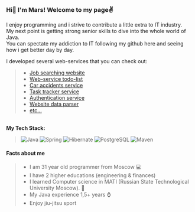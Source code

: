 ### Hi👋 I'm Mars! Welcome to my page✌️
I enjoy programming and i strive to contribute a little extra to IT industry. 
<br>My next point is getting strong senior skills to dive into the whole world of Java.  
You can spectate my addiction to IT following my github here and seeing how i get better day by day.

I developed several web-services that you can check out:
> - [Job searching website](https://github.com/knownasmars/job4j_dreamjob)
> - [Web-service todo-list](https://github.com/knownasmars/job4j_todo) 
> - [Car accidents service](https://github.com/knownasmars/job4j_accidents)
> - [Task tracker service](https://github.com/knownasmars/job4j_tracker)
> - [Authentication service](https://github.com/knownasmars/jwt-server-spring)
> - [Website data parser](https://github.com/knownasmars/job4j_grabber/tree/master/src/main/java/ru/job4j/grabber)
> - [etc...](https://github.com/knownasmars?tab=repositories)

<br><b>My Tech Stack:</b>
>![Java](https://img.shields.io/badge/Java-11--17-blue)
![Spring](https://img.shields.io/badge/Spring-%3E%3D%205-green)
![Hibernate](https://img.shields.io/badge/Hibernate-%3E%3D%205-brown)
![PostgreSQL](https://img.shields.io/badge/PostgreSQL-15-yellow)
![Maven](https://img.shields.io/badge/Maven-3-red)

#### Facts about me
> - I am 31 year old programmer from Moscow 💻
> - I have 2 higher educations (engineering & finances)
> - I learned Computer science in MATI (Russian State Technological University Moscow). 🏢
> - My Java experience 1,5+ years ⌚
> - Enjoy jiu-jitsu sport 
